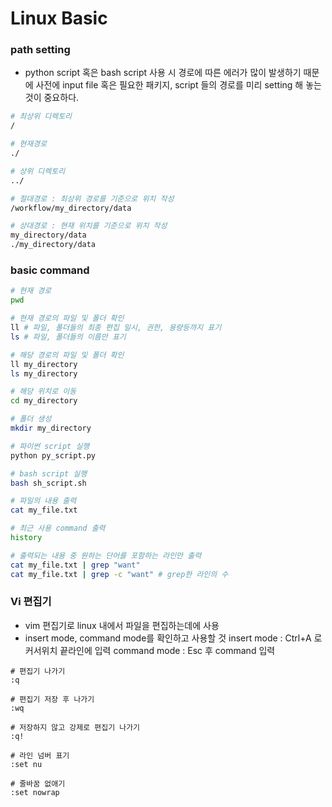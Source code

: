 # Linux Basic

### path setting
- python script 혹은 bash script 사용 시 경로에 따른 에러가 많이 발생하기 때문에 사전에 input file 혹은 필요한 패키지, script 들의 경로를 미리 setting 해 놓는 것이 중요하다.
```sh
# 최상위 디렉토리
/

# 현재경로
./

# 상위 디렉토리
../

# 절대경로 : 최상위 경로를 기준으로 위치 작성
/workflow/my_directory/data

# 상대경로 : 현재 위치를 기준으로 위치 작성
my_directory/data
./my_directory/data
```

### basic command
```sh
# 현재 경로
pwd

# 현재 경로의 파일 및 폴더 확인
ll # 파일, 폴더들의 최종 편집 일시, 권한, 용량등까지 표기
ls # 파일, 폴더들의 이름만 표기

# 해당 경로의 파일 및 폴더 확인
ll my_directory
ls my_directory

# 해당 위치로 이동
cd my_directory

# 폴더 생성
mkdir my_directory

# 파이썬 script 실행
python py_script.py

# bash script 실행
bash sh_script.sh

# 파일의 내용 출력
cat my_file.txt

# 최근 사용 command 출력
history

# 출력되는 내용 중 원하는 단어를 포함하는 라인만 출력
cat my_file.txt | grep "want"
cat my_file.txt | grep -c "want" # grep한 라인의 수
```

### Vi 편집기
- vim 편집기로 linux 내에서 파일을 편집하는데에 사용
- insert mode, command mode를 확인하고 사용할 것
    insert mode : Ctrl+A 로 커서위치 끝라인에 입력
    command mode : Esc 후 command 입력
```
# 편집기 나가기
:q

# 편집기 저장 후 나가기
:wq

# 저장하지 않고 강제로 편집기 나가기
:q!

# 라인 넘버 표기
:set nu

# 줄바꿈 없애기
:set nowrap
```

